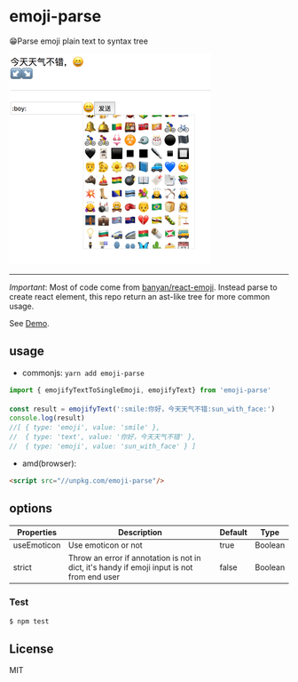 # emoji-parse
😁Parse emoji plain text to syntax tree

<img style="width:364px;height:380px;margin: '0 auto'" src="https://github.com/heineiuo/emoji-parse/raw/master/docs/screenshot.png" alt="emoij-parse screenshot"/>

---

*Important*: Most of code come from [banyan/react-emoji](https://github.com/banyan/react-emoji).
Instead parse to create react element, this repo return an ast-like tree for more common usage.

See [Demo](https://heineiuo.github.io/emoji-parse/).


## usage

* commonjs: `yarn add emoji-parse`

```javascript
import { emojifyTextToSingleEmoji, emojifyText} from 'emoji-parse'

const result = emojifyText(':smile:你好，今天天气不错:sun_with_face:')
console.log(result)
//[ { type: 'emoji', value: 'smile' },
//  { type: 'text', value: '你好，今天天气不错' },
//  { type: 'emoji', value: 'sun_with_face' } ]

```

* amd(browser):

```html
<script src="//unpkg.com/emoji-parse"/>
```


## options

Properties | Description | Default | Type
---|---|---|---
useEmoticon | Use emoticon or not| true | Boolean
strict | Throw an error if annotation is not in dict, it's handy if emoji input is not from end user | false | Boolean

### Test

```
$ npm test
```

## License
MIT
